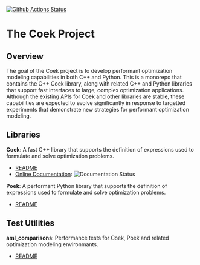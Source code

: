 [![Github Actions Status](https://github.com/sandialabs/coek/workflows/Linux%20Build%20and%20Tests/badge.svg?event=push)](https://github.com/sandialabs/coek/actions?query=event%3Apush+workflow%3A%Linux+Build+and+Tests%22)

# The Coek Project

## Overview

The goal of the Coek project is to develop performant optimization
modeling capabilities in both C++ and Python.  This is a monorepo that
contains the C++ Coek library, along with related C++ and Python libraries
that support fast interfaces to large, complex optimization applications.
Although the existing APIs for Coek and other libraries are stable,
these capabilities are expected to evolve significantly in response to
targetted experiments that demonstrate new strategies
for performant optimization modeling.


## Libraries

**Coek**: A fast C++ library that supports the definition of expressions used to formulate and solve optimization problems.

* [README](lib/coek/README.md)
* [Online Documentation](http://coek.readthedocs.org/en/latest/): ![Documentation Status](https://readthedocs.org/projects/coek/badge/?version=latest)

**Poek**: A performant Python library that supports the definition of expressions used to formulate and solve optimization problems.

* [README](lib/poek/README.md)


## Test Utilities

**aml_comparisons**: Performance tests for Coek, Poek and related optimization modeling environmants.

* [README](test/aml_comparisons/README.md)
